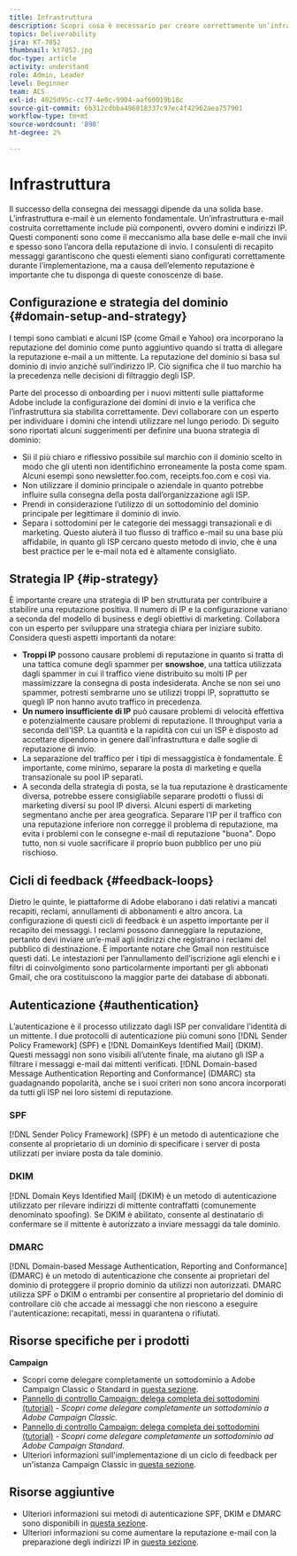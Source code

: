 ```yaml
---
title: Infrastruttura
description: Scopri cosa è necessario per creare correttamente un’infrastruttura e-mail.
topics: Deliverability
jira: KT-7052
thumbnail: kt7052.jpg
doc-type: article
activity: understand
role: Admin, Leader
level: Beginner
team: ACS
exl-id: 4025d95c-cc77-4e0c-9904-aaf60019b18c
source-git-commit: 6b312cdbba496818337c97ec4f42962aea757901
workflow-type: tm+mt
source-wordcount: '898'
ht-degree: 2%

---
```


# Infrastruttura

Il successo della consegna dei messaggi dipende da una solida base. L’infrastruttura e-mail è un elemento fondamentale. Un’infrastruttura e-mail costruita correttamente include più componenti, ovvero domini e indirizzi IP. Questi componenti sono come il meccanismo alla base delle e-mail che invii e spesso sono l’ancora della reputazione di invio. I consulenti di recapito messaggi garantiscono che questi elementi siano configurati correttamente durante l’implementazione, ma a causa dell’elemento reputazione è importante che tu disponga di queste conoscenze di base.

## Configurazione e strategia del dominio {#domain-setup-and-strategy}

I tempi sono cambiati e alcuni ISP (come Gmail e Yahoo) ora incorporano la reputazione del dominio come punto aggiuntivo quando si tratta di allegare la reputazione e-mail a un mittente. La reputazione del dominio si basa sul dominio di invio anziché sull’indirizzo IP. Ciò significa che il tuo marchio ha la precedenza nelle decisioni di filtraggio degli ISP.

Parte del processo di onboarding per i nuovi mittenti sulle piattaforme Adobe include la configurazione dei domini di invio e la verifica che l’infrastruttura sia stabilita correttamente. Devi collaborare con un esperto per individuare i domini che intendi utilizzare nel lungo periodo. Di seguito sono riportati alcuni suggerimenti per definire una buona strategia di dominio:

* Sii il più chiaro e riflessivo possibile sul marchio con il dominio scelto in modo che gli utenti non identifichino erroneamente la posta come spam. Alcuni esempi sono newsletter.foo.com, receipts.foo.com e così via.
* Non utilizzare il dominio principale o aziendale in quanto potrebbe influire sulla consegna della posta dall’organizzazione agli ISP.
* Prendi in considerazione l’utilizzo di un sottodominio del dominio principale per legittimare il dominio di invio.
* Separa i sottodomini per le categorie dei messaggi transazionali e di marketing. Questo aiuterà il tuo flusso di traffico e-mail su una base più affidabile, in quanto gli ISP cercano questo metodo di invio, che è una best practice per le e-mail nota ed è altamente consigliato.

## Strategia IP {#ip-strategy}

È importante creare una strategia di IP ben strutturata per contribuire a stabilire una reputazione positiva. Il numero di IP e la configurazione variano a seconda del modello di business e degli obiettivi di marketing. Collabora con un esperto per sviluppare una strategia chiara per iniziare subito. Considera questi aspetti importanti da notare:

* **Troppi IP** possono causare problemi di reputazione in quanto si tratta di una tattica comune degli spammer per **snowshoe**, una tattica utilizzata dagli spammer in cui il traffico viene distribuito su molti IP per massimizzare la consegna di posta indesiderata. Anche se non sei uno spammer, potresti sembrarne uno se utilizzi troppi IP, soprattutto se quegli IP non hanno avuto traffico in precedenza.
* **Un numero insufficiente di IP** può causare problemi di velocità effettiva e potenzialmente causare problemi di reputazione. Il throughput varia a seconda dell&#39;ISP. La quantità e la rapidità con cui un ISP è disposto ad accettare dipendono in genere dall’infrastruttura e dalle soglie di reputazione di invio.
* La separazione del traffico per i tipi di messaggistica è fondamentale. È importante, come minimo, separare la posta di marketing e quella transazionale su pool IP separati.
* A seconda della strategia di posta, se la tua reputazione è drasticamente diversa, potrebbe essere consigliabile separare prodotti o flussi di marketing diversi su pool IP diversi. Alcuni esperti di marketing segmentano anche per area geografica. Separare l’IP per il traffico con una reputazione inferiore non corregge il problema di reputazione, ma evita i problemi con le consegne e-mail di reputazione &quot;buona&quot;. Dopo tutto, non si vuole sacrificare il proprio buon pubblico per uno più rischioso.

## Cicli di feedback {#feedback-loops}

Dietro le quinte, le piattaforme di Adobe elaborano i dati relativi a mancati recapiti, reclami, annullamenti di abbonamenti e altro ancora. La configurazione di questi cicli di feedback è un aspetto importante per il recapito dei messaggi. I reclami possono danneggiare la reputazione, pertanto devi inviare un’e-mail agli indirizzi che registrano i reclami del pubblico di destinazione. È importante notare che Gmail non restituisce questi dati. Le intestazioni per l’annullamento dell’iscrizione agli elenchi e i filtri di coinvolgimento sono particolarmente importanti per gli abbonati Gmail, che ora costituiscono la maggior parte dei database di abbonati.

## Autenticazione {#authentication}

L’autenticazione è il processo utilizzato dagli ISP per convalidare l’identità di un mittente. I due protocolli di autenticazione più comuni sono [!DNL Sender Policy Framework] (SPF) e [!DNL DomainKeys Identified Mail] (DKIM). Questi messaggi non sono visibili all’utente finale, ma aiutano gli ISP a filtrare i messaggi e-mail dai mittenti verificati. [!DNL Domain-based Message Authentication Reporting and Conformance] (DMARC) sta guadagnando popolarità, anche se i suoi criteri non sono ancora incorporati da tutti gli ISP nei loro sistemi di reputazione.

### SPF

[!DNL Sender Policy Framework] (SPF) è un metodo di autenticazione che consente al proprietario di un dominio di specificare i server di posta utilizzati per inviare posta da tale dominio.

### DKIM

[!DNL Domain Keys Identified Mail] (DKIM) è un metodo di autenticazione utilizzato per rilevare indirizzi di mittente contraffatti (comunemente denominato spoofing). Se DKIM è abilitato, consente al destinatario di confermare se il mittente è autorizzato a inviare messaggi da tale dominio.

### DMARC

[!DNL Domain-based Message Authentication, Reporting and Conformance] (DMARC) è un metodo di autenticazione che consente ai proprietari del dominio di proteggere il proprio dominio da utilizzi non autorizzati. DMARC utilizza SPF o DKIM o entrambi per consentire al proprietario del dominio di controllare ciò che accade ai messaggi che non riescono a eseguire l&#39;autenticazione: recapitati, messi in quarantena o rifiutati.

## Risorse specifiche per i prodotti

**Campaign**

* Scopri come delegare completamente un sottodominio a Adobe Campaign Classic o Standard in [questa sezione](/help/additional-resources/ac-domain-name-setup.md).
* [Pannello di controllo Campaign: delega completa dei sottodomini (tutorial)](https://experienceleague.adobe.com/docs/campaign-classic-learn/control-panel/subdomains-and-certificates/subdomain-delegation.html) - *Scopri come delegare completamente un sottodominio a Adobe Campaign Classic.*
* [Pannello di controllo Campaign: delega completa dei sottodomini (tutorial)](https://experienceleague.adobe.com/docs/campaign-standard-learn/control-panel/subdomains-and-certificates/subdomain-delegation.html) - *Scopri come delegare completamente un sottodominio ad Adobe Campaign Standard.*
* Ulteriori informazioni sull&#39;implementazione di un ciclo di feedback per un&#39;istanza Campaign Classic in [questa sezione](/help/additional-resources/acc-technical-recommendations.md#feedback-loop-acc).

## Risorse aggiuntive

* Ulteriori informazioni sui metodi di autenticazione SPF, DKIM e DMARC sono disponibili in [questa sezione](/help/additional-resources/authentication.md).
* Ulteriori informazioni su come aumentare la reputazione e-mail con la preparazione degli indirizzi IP in [questa sezione](/help/additional-resources/increase-reputation-with-ip-warming.md).
